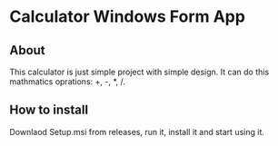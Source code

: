# Calculator Windows Form App
## About
This calculator is just simple project with simple design. It can do this mathmatics oprations: +, -, *, /.
## How to install
Downlaod Setup.msi from releases, run it, install it and start using it.


